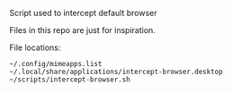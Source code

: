 Script used to intercept default browser

Files in this repo are just for inspiration.

File locations:
```
~/.config/mimeapps.list
~/.local/share/applications/intercept-browser.desktop
~/scripts/intercept-browser.sh
```
